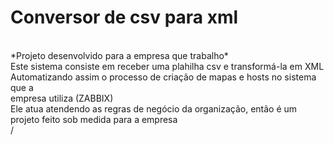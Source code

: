 
<h1>Conversor de csv para xml</h1>
<br/>
*Projeto desenvolvido para a empresa que trabalho*
<br/>
Este sistema consiste em receber uma plahilha csv e transformá-la em XML<br/>
Automatizando assim o processo de criação de mapas e hosts no sistema que a <br/>
empresa utiliza (ZABBIX)<br/>
Ele atua atendendo as regras de negócio da organização, então é um projeto feito sob medida para a empresa<br/>
/





